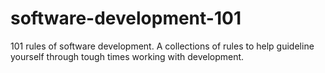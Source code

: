 # software-development-101
101 rules of software development. A collections of rules to help guideline yourself through tough times working with development. 
